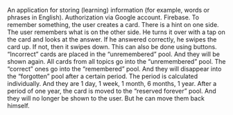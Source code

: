 An application for storing (learning) information (for example, words or phrases in English).
Authorization via Google account. Firebase.
To remember something, the user creates a card. There is a hint on one side. The user remembers what is on the other side. He turns it over with a tap on the card and looks at the answer. If he answered correctly, he swipes the card up. If not, then it swipes down. This can also be done using buttons.
“Incorrect” cards are placed in the “unremembered” pool. And they will be shown again. All cards from all topics go into the “unremembered” pool. The “correct” ones go into the “remembered” pool. And they will disappear into the “forgotten” pool after a certain period. The period is calculated individually. And they are 1 day, 1 week, 1 month, 6 months, 1 year. After a period of one year, the card is moved to the “reserved forever” pool. And they will no longer be shown to the user. But he can move them back himself.
